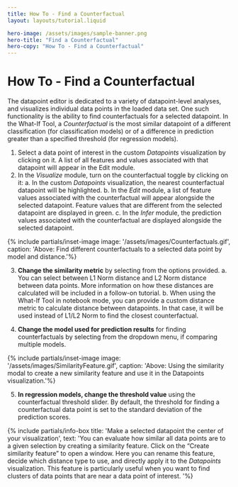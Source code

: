 ```yaml
---
title: How To - Find a Counterfactual
layout: layouts/tutorial.liquid

hero-image: /assets/images/sample-banner.png
hero-title: "Find a Counterfactual"
hero-copy: "How To - Find a Counterfactual"
---
```


# How To - Find a Counterfactual

The datapoint editor is dedicated to a variety of datapoint-level analyses, and visualizes individual data points in the loaded data set. One such functionality is the ability to find counterfactuals for a selected datapoint. In the What-If Tool, a *Counterfactual* is the most similar datapoint of a different classification (for classification models) or of a difference in prediction greater than a specified threshold (for regression models).

1. Select a data point of interest in the custom *Datapoints* visualization by clicking on it. A list of all features and values associated with that datapoint will appear in the Edit module.
2. In the *Visualize* module, turn on the counterfactual toggle by clicking on it:
  a. In the custom *Datapoints* visualization, the nearest counterfactual datapoint will be highlighted.
  b. In the *Edit* module, a list of feature values associated with the counterfactual will appear alongside the selected datapoint. Feature values that are different from the selected datapoint are displayed in green. 
  c. In the *Infer* module, the prediction values associated with the counterfactual are displayed alongside the selected datapoint. 

{% include partials/inset-image image: '/assets/images/Counterfactuals.gif', 
  caption: 'Above: Find different counterfactuals to a selected data point by model and distance.'%}

3. **Change the similarity metric**  by selecting from the options provided.
  a. You can select between L1 Norm distance and L2 Norm distance between data points. More information on how these distances are calculated will be included in a follow-on tutorial.
  b. When using the What-If Tool in notebook mode,  you can provide a custom distance metric to calculate distance between datapoints. In that case, it will be used instead of L1/L2 Norm to find the closest counterfactual.

4. **Change the model used for prediction results** for finding counterfactuals by selecting from the dropdown menu, if comparing multiple models.

{% include partials/inset-image image: '/assets/images/SimilarityFeature.gif', 
  caption: 'Above: Using the similarity modal to create a new similarity feature and use it in the Datapoints visualization.'%}

5. **In regression models, change the threshold value** using the counterfactual threshold slider. By default, the threshold for finding a counterfactual data point is set to the standard deviation of the prediction scores.

{% include partials/info-box title: 'Make a selected datapoint the center of your visualization', 
  text: 'You can evaluate how similar all data points are to a given selection by creating a similarity feature. Click on the “Create similarity feature” to open a window. Here you can rename this feature, decide which distance type to use, and directly apply it to the *Datapoints* visualization. This feature is particularly useful when you want to find clusters of data points that are near a data point of interest. '%}
